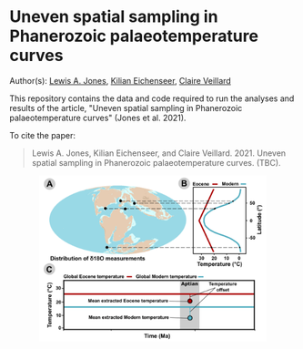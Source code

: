 # Uneven spatial sampling in Phanerozoic palaeotemperature curves

Author(s): [Lewis A. Jones](mailto:LewisA.Jones@outlook.com), [Kilian Eichenseer](mailto:kilian.eichenseer@fau.de), [Claire Veillard](mailto:claire.veillard14@imperial.ac.uk)

This repository contains the data and code required to run the analyses and results of the article, "Uneven spatial sampling in Phanerozoic palaeotemperature curves" (Jones et al. 2021). 

To cite the paper: 
> Lewis A. Jones, Kilian Eichenseer, and Claire Veillard. 2021. Uneven spatial sampling in Phanerozoic palaeotemperature curves. (TBC).

<p align="center">
  <img src="https://github.com/LewisAJones/StableIsotopeBias/blob/master/figures/workflow.png" alt="" width="400"/>
</p>
 
